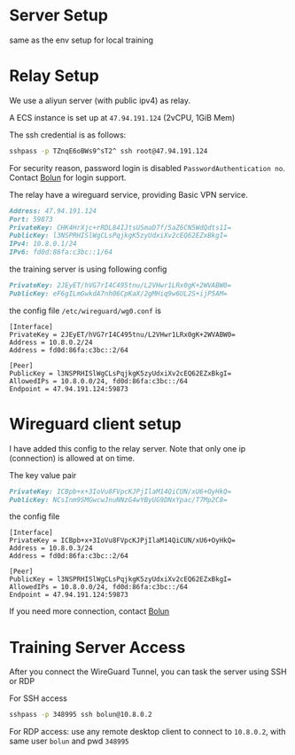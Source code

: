 # Server Setup

same as the env setup for local training

# Relay Setup

We use a aliyun server (with public ipv4) as relay.

A ECS instance is set up at `47.94.191.124` (2vCPU, 1GiB Mem)

The ssh credential is as follows:

```bash
sshpass -p TZnqE6oBWs9^sT2^ ssh root@47.94.191.124
```

For security reason, password login is disabled `PasswordAuthentication no`. Contact [Bolun](mailto:Bolun.Han@outlook.com) for login support.

The relay have a wireguard service, providing Basic VPN service.

```md
Address: 47.94.191.124
Port: 59873
PrivateKey: CHK4HrXjc+rRDL84IJtsUSmaD7f/5aZ6CN5WdQdts1I=
PublicKey: l3NSPRHISlWgCLsPqjkgK5zyUdxiXv2cEQ62EZxBkgI=
IPv4: 10.8.0.1/24
IPv6: fd0d:86fa:c3bc::1/64
```

the training server is using following config

```md
PrivateKey: 2JEyET/hVG7rI4C495tnu/L2VHwr1LRx0gK+2WVABW0=
PublicKey: eF6gILmGwkdA7nh06CpKaX/2gMHiq9w6UL2S+ijP5AM=
```

the config file `/etc/wireguard/wg0.conf` is

```
[Interface]
PrivateKey = 2JEyET/hVG7rI4C495tnu/L2VHwr1LRx0gK+2WVABW0=
Address = 10.8.0.2/24
Address = fd0d:86fa:c3bc::2/64

[Peer]
PublicKey = l3NSPRHISlWgCLsPqjkgK5zyUdxiXv2cEQ62EZxBkgI=
AllowedIPs = 10.8.0.0/24, fd0d:86fa:c3bc::/64
Endpoint = 47.94.191.124:59873
```

# Wireguard client setup

I have added this config to the relay server. Note that only one ip (connection) is allowed at on time.

The key value pair

```md
PrivateKey: ICBpb+x+3IoVu8FVpcKJPjIlaM14QiCUN/xU6+OyHkQ=
PublicKey: NCsInm9SMGwcwJnuNNzG4wYByUG9DNxYpac/T7Mp2C8=
```

the config file

```
[Interface]
PrivateKey = ICBpb+x+3IoVu8FVpcKJPjIlaM14QiCUN/xU6+OyHkQ=
Address = 10.8.0.3/24
Address = fd0d:86fa:c3bc::2/64

[Peer]
PublicKey = l3NSPRHISlWgCLsPqjkgK5zyUdxiXv2cEQ62EZxBkgI=
AllowedIPs = 10.8.0.0/24, fd0d:86fa:c3bc::/64
Endpoint = 47.94.191.124:59873
```

If you need more connection, contact [Bolun](mailto:Bolun.Han@outlook.com)

# Training Server Access

After you connect the WireGuard Tunnel, you can task the server using SSH or RDP

For SSH access

```bash
sshpass -p 348995 ssh bolun@10.8.0.2
```

For RDP access: use any remote desktop client to connect to `10.8.0.2`, with same user `bolun` and pwd `348995`